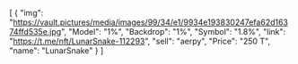 [
  {
    "img": "https://vault.pictures/media/images/99/34/e1/9934e193830247efa62d16374ffd535e.jpg",
    "Model": "1%",
    "Backdrop": "1%",
    "Symbol": "1.8%",
    "link": "https://t.me/nft/LunarSnake-112293",
    "sell": "aerpy",
    "Price": "250 T",
    "name": "LunarSnake"
  }
]
